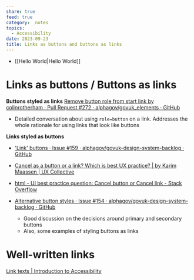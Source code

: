 ```yaml
---
share: true
feed: true
category: _notes
topics:
  - Accessibility
date: 2023-09-23
title: Links as buttons and buttons as links
---
```



- [[Hello World|Hello World]]
# Links as buttons / Buttons as links

**Buttons styled as links**
[Remove button role from start link by colinrotherham · Pull Request #272 · alphagov/govuk_elements · GitHub](https://github.com/alphagov/govuk_elements/pull/272)
- Detailed conversation about using `role=button` on a link. Addresses the whole rationale for using links that look like buttons

**Links styled as buttons**
- ['Link' buttons · Issue #159 · alphagov/govuk-design-system-backlog · GitHub](https://github.com/alphagov/govuk-design-system-backlog/issues/159)
- [Cancel as a button or a link? Which is best UX practice? | by Karim Maassen | UX Collective](https://uxdesign.cc/cancel-as-a-button-or-a-link-67ccbf9df81e)
- [html - UI best practice question: Cancel button or Cancel link - Stack Overflow](https://stackoverflow.com/questions/4733788/ui-best-practice-question-cancel-button-or-cancel-link)

- [Alternative button styles · Issue #154 · alphagov/govuk-design-system-backlog · GitHub](https://github.com/alphagov/govuk-design-system-backlog/issues/154)
	- Good discussion on the decisions around primary and secondary buttons
	- Also, some examples of styling buttons as links

# Well-written links
[Link texts | Introduction to Accessibility](https://a11y-101.com/design/links-text)


